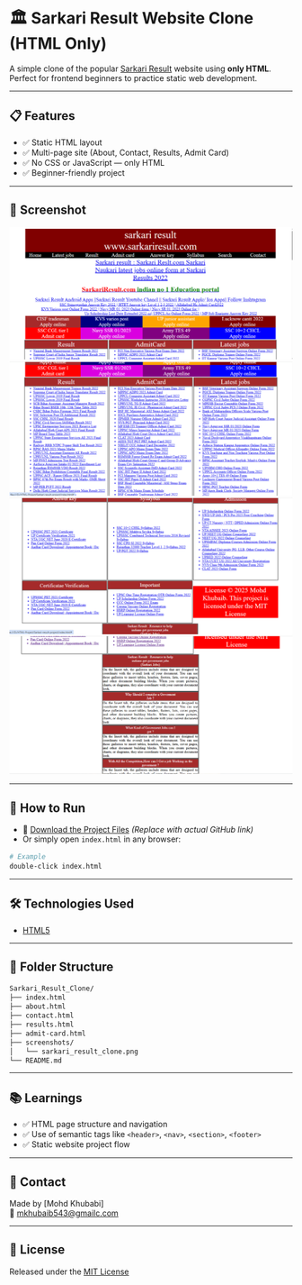 # 🏛️ Sarkari Result Website Clone (HTML Only)

A simple clone of the popular [Sarkari Result](https://www.sarkariresult.com/) website using **only HTML**. Perfect for frontend beginners to practice static web development.

---

## 📋 Features

- ✅ Static HTML layout  
- ✅ Multi-page site (About, Contact, Results, Admit Card)  
- ✅ No CSS or JavaScript — only HTML  
- ✅ Beginner-friendly project

---

## 📸 Screenshot

![Ludo Clone Preview](assets/img1.png)
![Ludo Clone Preview](assets/img2.png)
![Ludo Clone Preview](assets/img3.png)
![Ludo Clone Preview](assets/img4.png)


---

## 🚀 How to Run

- 🔗 [Download the Project Files](https://github.com/your-github-username/sarkari-result-clone/archive/refs/heads/main.zip) *(Replace with actual GitHub link)*  
- Or simply open `index.html` in any browser:

```bash
# Example
double-click index.html
```

---

## 🛠️ Technologies Used

- [HTML5](https://developer.mozilla.org/en-US/docs/Web/HTML)

---

## 📂 Folder Structure

```
Sarkari_Result_Clone/
├── index.html
├── about.html
├── contact.html
├── results.html
├── admit-card.html
├── screenshots/
│   └── sarkari_result_clone.png
└── README.md
```

---

## 📚 Learnings

- ✅ HTML page structure and navigation  
- ✅ Use of semantic tags like `<header>`, `<nav>`, `<section>`, `<footer>`  
- ✅ Static website project flow

---

## 📩 Contact

Made by [Mohd Khubabi]  
📧 [mkhubaib543@gmailc.com](mailto:mkhubaib543@gmail.com) 

---

## 📄 License

Released under the [MIT License](LICENSE)
